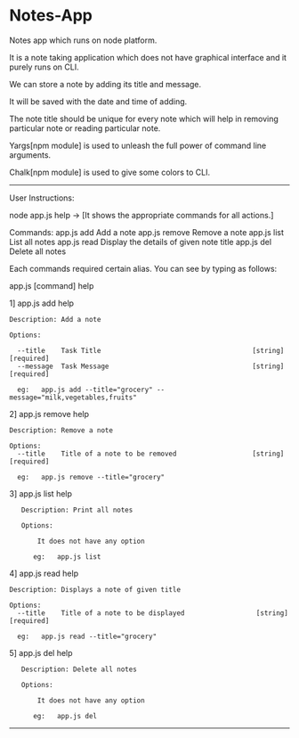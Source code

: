 # Notes-App
Notes app which runs on node platform.

It is a note taking application which does not have graphical interface and it purely runs on CLI.

We can store a note by adding its title and message.

It will be saved with the date and time of adding.

The note title should be unique for every note which will help in removing particular note or reading particular note.

Yargs[npm module] is used to unleash the full power of command line arguments.

Chalk[npm module] is used to give some colors to CLI.

_________________________________________________________________________________________

User Instructions:

node app.js help -> [It shows the appropriate commands for all actions.]

Commands:
  app.js add     Add a note
  app.js remove  Remove a note
  app.js list    List all notes
  app.js read    Display the details of given note title
  app.js del     Delete all notes
  
Each commands required certain alias. You can see by typing as follows:

app.js [command] help

1]  app.js add help

    Description: Add a note

    Options:
      
      --title    Task Title                                      [string] [required]
      --message  Task Message                                    [string] [required]
      
      eg:   app.js add --title="grocery" --message="milk,vegetables,fruits"
      
2] app.js remove help


    Description: Remove a note

    Options:
      --title    Title of a note to be removed                   [string] [required]
      
      eg:   app.js remove --title="grocery"
      
3] app.js list help
 
       Description: Print all notes
       
       Options:
           
           It does not have any option
           
          eg:   app.js list
           
4] app.js read help


    Description: Displays a note of given title

    Options:
      --title    Title of a note to be displayed                  [string] [required]
      
      eg:   app.js read --title="grocery"
      
5] app.js del help
 
       Description: Delete all notes
       
       Options:
           
           It does not have any option
           
          eg:   app.js del
      
__________________________________________________________________________________________________
           
           
